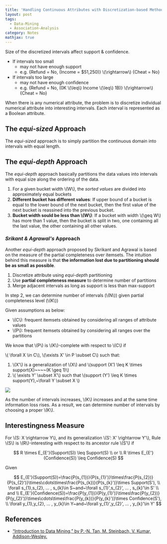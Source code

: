 ```yaml
---
title: 'Handling Continuous Attributes with Discretization-based Methods'
layout: post
tags:
  - Data-Mining
  - Association-Analysis
category: Notes
mathjax: true
---
```


Size of the discretized intervals affect support & confidence.

- If intervals too small
	- may not have enough support
	- e.g. {Refund = No, (Income = $51,250)} \\(\rightarrow\\) {Cheat = No}
- If intervals too large
	- may not have enough confidence
	- e.g. {Refund = No, (0K \\(\leq\\) Income \\(\leq\\) 1B)} \\(\rightarrow\\) {Cheat = No}

When there is any numerical attribute, the problem is to discretize individual numerical attribute into interesting intervals.   Each interval is represented as a Boolean attribute.

<!--more-->

## The _equi-sized_ Approach
The _equi-sized_ approach is to simply partition the continuous domain into intervals with equal length.

## The _equi-depth_ Approach

The _equi-depth_ approach basically partitions the data values into intervals with equal size along the ordering of the data.

1. For a given bucket width \\(W\\), the _sorted values_ are divided into approximately equal buckets
2. **Different bucket has different values**: If upper bound of a bucket is equal to the lower bound of the next bucket, then the first value of the next bucket is reassined into the previous bucket.
3. **Bucket width sould be less than \\(W\\)**: If a bucket with width \\(\geq W\\) has more than 1 value, then the bucket is split in two, one containing all the last value, the other containing all other values.


### _Srikant & Agrawal's_ Approach

Another _equi-depth_ approach proposed by Skrikant and Agrawal is based on the measure of the partial completeness over itemsets.   The intuition behind this measure is that **the information lost due to partitioning should be as small as possible**.

1. Discretize attribute using _equi-depth_ partitioning
2. Use **partial completeness measure** to determine number of partitions
3. Merge adjacent intervals as long as support is less than max-support

In step 2, we can determine number of intervals (\\(N\\)) given partial completeness level (\\(K\\))

Given assumptions as below:

- \\(C\\): frequent itemsets obtained by considering all ranges of attribute values
- \\(P\\): frequent itemsets obtained by considering all ranges over the partitions

We know that \\(P\\) is \\(K\\)-complete with respect to \\(C\\) if 

\\( \forall X \in C\\), \\(\exists X’ \in P \subset C\\) such that:

1. \\(X’\\) is a generalization of \\(X\\) and \\(support (X’) \leq K \times support(X)~~~~(K \geq 1)\\)
2. \\( \exists Y’ \subset X’\\) such that \\(support (Y’) \leq K \times support(Y),~\forall Y \subset X \\)

<img src="discrete.png"></img>

As the number of intervals increases, \\(K\\) increases and at the same time information loss rises.   As a result, we can determine number of intervals by choosing a proper \\(K\\).

## Interestingness Measure

For \\(S: X \rightarrow Y\\), and its generalization \\(S’: X’ \rightarrow Y’\\), Rule \\(S\\) is \\(R\\)-interesting with respect to its ancestor rule \\(S’\\) if

$$
R \times E_{E'}(Support(S)) \leq Support(S)
\\
or
\\
R \times E_{E'}(Confidence(S)) \leq Confidence(S)
$$

Given

$$
E_{E'}(Support(S))=\frac{P(s_{1})}{P(s_{1}')}\times\frac{P(s_{2})}{P(s_{2}')}\times\cdots\times\frac{P(s_{k})}{P(s_{k}')}\times Support(S'),
\\
\forall s_{1},s_{2}, ... , s_{k}\in S~and~\forall s_{1}',s_{2}', ... , s_{k}'\in S'
\\
and
\\
E_{E'}(Confidence(S))=\frac{P(y_{1})}{P(y_{1}')}\times\frac{P(y_{2})}{P(y_{2}')}\times\cdots\times\frac{P(y_{k})}{P(y_{k}')}\times Confidence(S'),
\\
\forall y_{1},y_{2}, ... , y_{k}\in Y~and~\forall y_{1}',y_{2}', ... , y_{k}'\in Y'
$$

## References
- [“Introduction to Data Mining,” by P.-N. Tan, M. Steinbach, V. Kumar, Addison-Wesley.](http://www-users.cs.umn.edu/~kumar/dmbook/index.php)